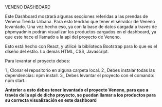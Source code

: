 VENENO DASHBOARD

Este Dashboard mostrará algunas secciones referidas a las prendas de Veneno Tienda Urbana.
Para esto tendrán que tener el servidor de Veneno levantado. Una vez hecho eso, ya con la base de datos cargada a través de phpmyadmin podrán visualizar los productos cargados en el dashboard,
ya que este hace el llamado a la api del proyecto de Veneno.

Esto está hecho con React, y utilicé la biblioteca Bootstrap para lo que es el diseño del estilo.
Lo demás HTML, CSS, Javascript.

Para levantar el proyecto debes:

1_ Clonar el repositorio en alguna carpeta local.
2_ Debes instalar todas las dependencias: npm install.
3_ Debes levantar el proyecto con el comando: npm start.

**Anterior a esto debes tener levantado el proyecto Veneno, para que a través de la api de dicho proyecto, se puedan llamar
a los productos para su correcta visualización en este dashboard**
